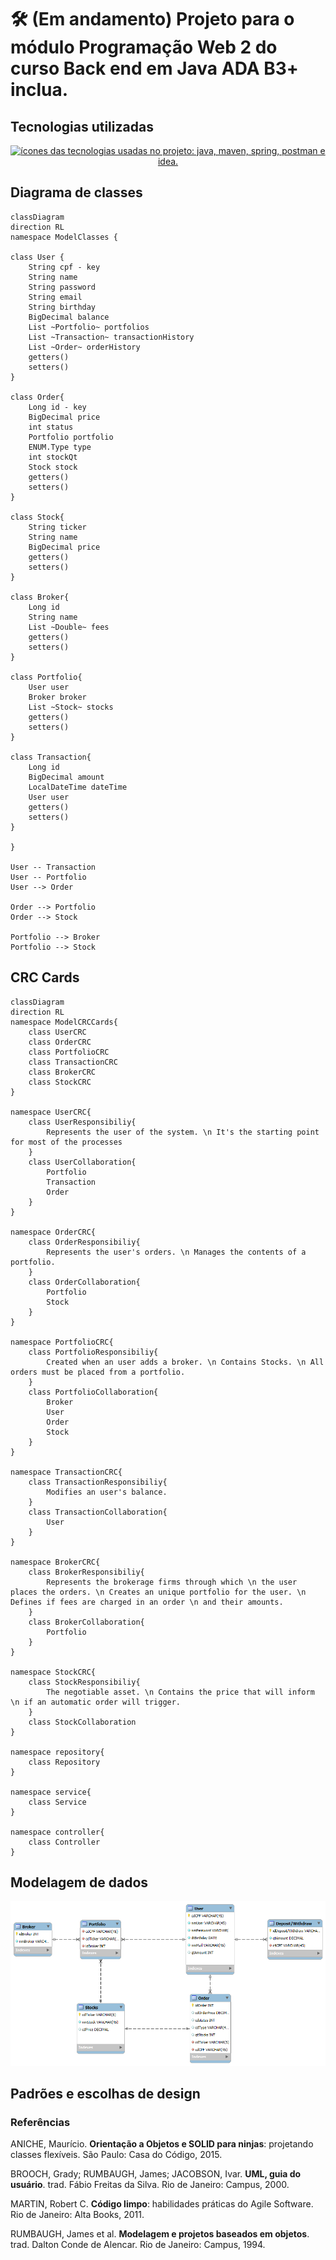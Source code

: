# 🛠️ (Em andamento) Projeto para o módulo Programação Web 2 do curso Back end em Java ADA B3+ inclua.
## Tecnologias utilizadas
<p align="center">
    <a href="https://skillicons.dev">
        <img src="https://skillicons.dev/icons?i=java,maven,spring,postman,idea" alt="ícones das tecnologias usadas no projeto: java, maven, spring, postman e idea.">
    </a>
</p>

## Diagrama de classes 

```mermaid
classDiagram
direction RL
namespace ModelClasses {

class User {
    String cpf - key
    String name
    String password
    String email
    String birthday
    BigDecimal balance
    List ~Portfolio~ portfolios
    List ~Transaction~ transactionHistory
    List ~Order~ orderHistory
    getters()
    setters()
}

class Order{
    Long id - key
    BigDecimal price
    int status
    Portfolio portfolio
    ENUM.Type type
    int stockQt
    Stock stock
    getters()
    setters()
}

class Stock{
    String ticker
    String name
    BigDecimal price
    getters()
    setters()
}

class Broker{
    Long id
    String name
    List ~Double~ fees
    getters()
    setters()
}

class Portfolio{
    User user
    Broker broker
    List ~Stock~ stocks
    getters()
    setters()
}

class Transaction{
    Long id
    BigDecimal amount
    LocalDateTime dateTime
    User user
    getters()
    setters()
}

}

User -- Transaction
User -- Portfolio
User --> Order

Order --> Portfolio
Order --> Stock

Portfolio --> Broker
Portfolio --> Stock
```
## CRC Cards

```mermaid
classDiagram
direction RL
namespace ModelCRCCards{
    class UserCRC
    class OrderCRC
    class PortfolioCRC
    class TransactionCRC
    class BrokerCRC
    class StockCRC
}

namespace UserCRC{
    class UserResponsibiliy{
        Represents the user of the system. \n It's the starting point for most of the processes 
    }
    class UserCollaboration{
        Portfolio
        Transaction
        Order
    }
}

namespace OrderCRC{
    class OrderResponsibiliy{
        Represents the user's orders. \n Manages the contents of a portfolio.
    }
    class OrderCollaboration{
        Portfolio
        Stock
    }
}

namespace PortfolioCRC{
    class PortfolioResponsibiliy{
        Created when an user adds a broker. \n Contains Stocks. \n All orders must be placed from a portfolio.
    }
    class PortfolioCollaboration{
        Broker
        User
        Order
        Stock
    }
}

namespace TransactionCRC{
    class TransactionResponsibiliy{
        Modifies an user's balance.
    }
    class TransactionCollaboration{
        User
    }
}

namespace BrokerCRC{
    class BrokerResponsibiliy{
        Represents the brokerage firms through which \n the user places the orders. \n Creates an unique portfolio for the user. \n Defines if fees are charged in an order \n and their amounts.
    }
    class BrokerCollaboration{
        Portfolio
    }
}

namespace StockCRC{
    class StockResponsibiliy{
        The negotiable asset. \n Contains the price that will inform \n if an automatic order will trigger.
    }
    class StockCollaboration
}

namespace repository{
    class Repository
}

namespace service{
    class Service
}

namespace controller{
    class Controller
}
```

## Modelagem de dados

<p align="center">
    <img src="./README-contents/EERProjetoB3.png" alt="Imagem do diagrama de modelagem de dados do projeto.">
</p>

## Padrões e escolhas de design

### Referências

ANICHE, Maurício. **Orientação a Objetos e SOLID para ninjas**: projetando classes flexíveis. São Paulo: Casa do Código, 2015.

BROOCH, Grady; RUMBAUGH, James; JACOBSON, Ivar. **UML, guia do usuário**. trad. Fábio Freitas da Silva. Rio de Janeiro: Campus, 2000.

MARTIN, Robert C. **Código limpo**: habilidades práticas do Agile Software. Rio de Janeiro: Alta Books, 2011.

RUMBAUGH, James et al. **Modelagem e projetos baseados em objetos**. trad. Dalton Conde de Alencar. Rio de Janeiro: Campus, 1994.
